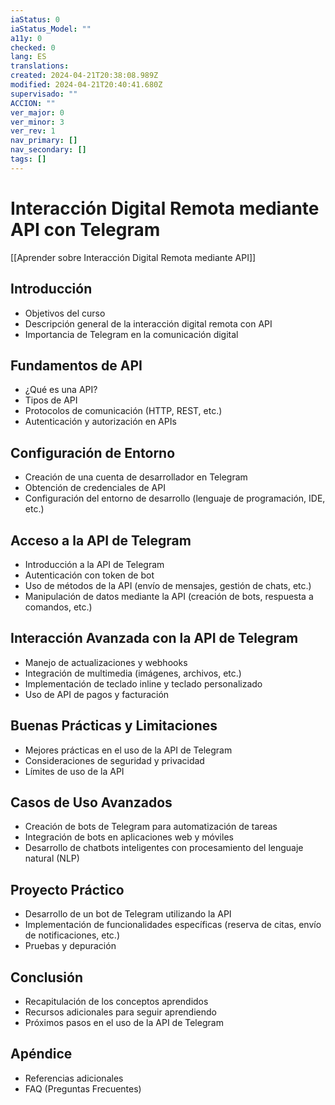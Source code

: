 ```yaml
---
iaStatus: 0
iaStatus_Model: ""
a11y: 0
checked: 0
lang: ES
translations: 
created: 2024-04-21T20:38:08.989Z
modified: 2024-04-21T20:40:41.680Z
supervisado: ""
ACCION: ""
ver_major: 0
ver_minor: 3
ver_rev: 1
nav_primary: []
nav_secondary: []
tags: []
---
```

# Interacción Digital Remota mediante API con Telegram

[[Aprender sobre Interacción Digital Remota mediante API]]

## Introducción
- Objetivos del curso
- Descripción general de la interacción digital remota con API
- Importancia de Telegram en la comunicación digital

## Fundamentos de API
- ¿Qué es una API?
- Tipos de API
- Protocolos de comunicación (HTTP, REST, etc.)
- Autenticación y autorización en APIs

## Configuración de Entorno
- Creación de una cuenta de desarrollador en Telegram
- Obtención de credenciales de API
- Configuración del entorno de desarrollo (lenguaje de programación, IDE, etc.)

## Acceso a la API de Telegram
- Introducción a la API de Telegram
- Autenticación con token de bot
- Uso de métodos de la API (envío de mensajes, gestión de chats, etc.)
- Manipulación de datos mediante la API (creación de bots, respuesta a comandos, etc.)

## Interacción Avanzada con la API de Telegram
- Manejo de actualizaciones y webhooks
- Integración de multimedia (imágenes, archivos, etc.)
- Implementación de teclado inline y teclado personalizado
- Uso de API de pagos y facturación

## Buenas Prácticas y Limitaciones
- Mejores prácticas en el uso de la API de Telegram
- Consideraciones de seguridad y privacidad
- Límites de uso de la API

## Casos de Uso Avanzados
- Creación de bots de Telegram para automatización de tareas
- Integración de bots en aplicaciones web y móviles
- Desarrollo de chatbots inteligentes con procesamiento del lenguaje natural (NLP)

## Proyecto Práctico
- Desarrollo de un bot de Telegram utilizando la API
- Implementación de funcionalidades específicas (reserva de citas, envío de notificaciones, etc.)
- Pruebas y depuración

## Conclusión
- Recapitulación de los conceptos aprendidos
- Recursos adicionales para seguir aprendiendo
- Próximos pasos en el uso de la API de Telegram

## Apéndice
- Referencias adicionales
- FAQ (Preguntas Frecuentes)
